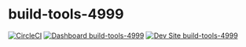 # build-tools-4999

[![CircleCI](https://circleci.com/gh/pantheon-ci-bot/build-tools-4999.svg?style=shield)](https://circleci.com/gh/pantheon-ci-bot/build-tools-4999)
[![Dashboard build-tools-4999](https://img.shields.io/badge/dashboard-build_tools_4999-yellow.svg)](https://dashboard.pantheon.io/sites/b3f10259-eb2c-43b8-aebe-f78e45738e6f#dev/code)
[![Dev Site build-tools-4999](https://img.shields.io/badge/site-build_tools_4999-blue.svg)](http://dev-build-tools-4999.pantheonsite.io/)